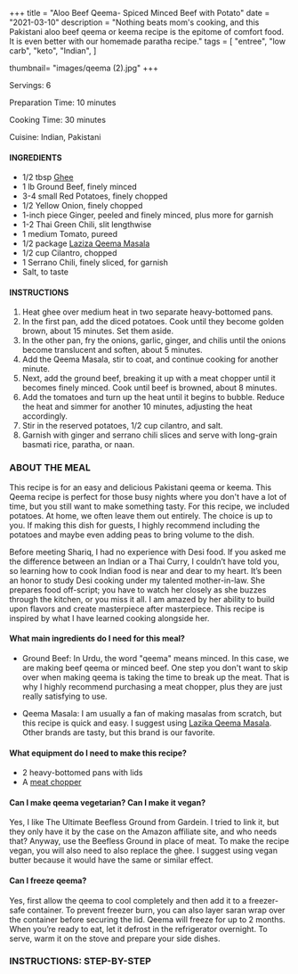 +++
title = "Aloo Beef Qeema- Spiced Minced Beef with Potato"
date = "2021-03-10"
description = "Nothing beats mom's cooking, and this Pakistani aloo beef qeema or keema recipe is the epitome of comfort food. It is even better with our homemade paratha recipe."
tags = [
    "entree",
    "low carb",
    "keto", 
    "Indian",
 ]
   
thumbnail= "images/qeema (2).jpg"
+++

Servings: 6 <!--more-->

Preparation Time: 10 minutes 

Cooking Time: 30 minutes 

Cuisine: Indian, Pakistani

#### INGREDIENTS 

* 1/2 tbsp [Ghee](https://amzn.to/2ZkJkrW) 
* 1 lb Ground Beef, finely minced 
* 3-4 small Red Potatoes, finely chopped 
* 1/2 Yellow Onion, finely chopped 
* 1-inch piece Ginger, peeled and finely minced, plus more for garnish
* 1-2 Thai Green Chili, slit lengthwise 
* 1 medium Tomato, pureed 
* 1/2 package [Laziza Qeema Masala](https://amzn.to/3b4Y4B0)
* 1/2 cup Cilantro, chopped
* 1 Serrano Chili, finely sliced, for garnish
* Salt, to taste 

#### INSTRUCTIONS 

1. Heat ghee over medium heat in two separate heavy-bottomed pans.  
2. In the first pan, add the diced potatoes. Cook until they become golden brown, about 15 minutes. Set them aside.
3. In the other pan, fry the onions, garlic, ginger, and chilis until the onions become translucent and soften, about 5 minutes. 
4. Add the Qeema Masala, stir to coat, and continue cooking for another minute.
5. Next, add the ground beef, breaking it up with a meat chopper until it becomes finely minced. Cook until beef is browned, about 8 minutes. 
6. Add the tomatoes and turn up the heat until it begins to bubble. Reduce the heat and simmer for another 10 minutes, adjusting the heat accordingly. 
7. Stir in the reserved potatoes, 1/2 cup cilantro, and salt. 
8. Garnish with ginger and serrano chili slices and serve with long-grain basmati rice, paratha, or naan. 

### ABOUT THE MEAL 

This recipe is for an easy and delicious Pakistani qeema or keema. This Qeema recipe is perfect for those busy nights where you don't have a lot of time, but you still want to make something tasty. For this recipe, we included potatoes. At home, we often leave them out entirely. The choice is up to you. If making this dish for guests, I highly recommend including the potatoes and maybe even adding peas to bring volume to the dish. 

Before meeting Shariq, I had no experience with Desi food. If you asked me the difference between an Indian or a Thai Curry, I couldn’t have told you, so learning how to cook Indian food is near and dear to my heart. It’s been an honor to study Desi cooking under my talented mother-in-law. She prepares food off-script; you have to watch her closely as she buzzes through the kitchen, or you miss it all. I am amazed by her ability to build upon flavors and create masterpiece after masterpiece. This recipe is inspired by what I have learned cooking alongside her.

#### What main ingredients do I need for this meal? 

* Ground Beef: In Urdu, the word "qeema" means minced. In this case, we are making beef qeema or minced beef. One step you don't want to skip over when making qeema is taking the time to break up the meat. That is why I highly recommend purchasing a meat chopper, plus they are just really satisfying to use.

* Qeema Masala: I am usually a fan of making masalas from scratch, but this recipe is quick and easy. I suggest using [Lazika Qeema Masala](https://amzn.to/2Ohfras). Other brands are tasty, but this brand is our favorite. 

#### What equipment do I need to make this recipe?

* 2 heavy-bottomed pans with lids 
* A [meat chopper](https://amzn.to/2OoDZhv)

#### Can I make qeema vegetarian? Can I make it vegan?

Yes, I like The Ultimate Beefless Ground from Gardein. I tried to link it, but they only have it by the case on the Amazon affiliate site, and who needs that? Anyway, use the Beefless Ground in place of meat. To make the recipe vegan, you will also need to also replace the ghee. I suggest using vegan butter because it would have the same or similar effect. 

#### Can I freeze qeema?

Yes, first allow the qeema to cool completely and then add it to a freezer-safe container. To prevent freezer burn, you can also layer saran wrap over the container before securing the lid. Qeema will freeze for up to 2 months. When you’re ready to eat, let it defrost in the refrigerator overnight. To serve, warm it on the stove and prepare your side dishes.

### INSTRUCTIONS: STEP-BY-STEP 
